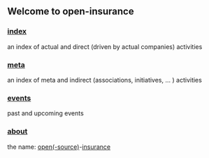 ## Welcome to open-insurance

### [index](index/index.html)
an index of actual and direct (driven by actual companies) activities

### [meta](index/meta.html)
an index of meta and indirect (associations, initiatives, ... ) activities

### [events](events/)
past and upcoming events

### [about](about.html)

the name: [open(-source)](https://en.wikipedia.org/wiki/Open_source)-[insurance](https://en.wikipedia.org/wiki/Insurance)
